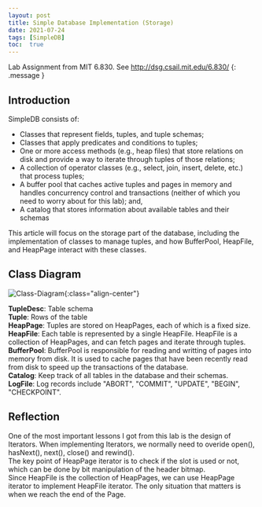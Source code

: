 ```yaml
---
layout: post
title: Simple Database Implementation (Storage)
date: 2021-07-24
tags: [SimpleDB]
toc:  true
---
```

Lab Assignment from MIT 6.830. See <http://dsg.csail.mit.edu/6.830/>
{: .message }

## Introduction    
SimpleDB consists of:
* Classes that represent fields, tuples, and tuple schemas;
* Classes that apply predicates and conditions to tuples;
* One or more access methods (e.g., heap files) that store relations on disk and provide a way to iterate through tuples
  of those relations;
* A collection of operator classes (e.g., select, join, insert, delete, etc.) that process tuples;
* A buffer pool that caches active tuples and pages in memory and handles concurrency control and transactions (neither
  of which you need to worry about for this lab); and,
* A catalog that stores information about available tables and their schemas

This article will focus on the storage part of the database, including the implementation of classes to manage tuples, and how BufferPool, HeapFile, and HeapPage interact with these classes.   

## Class Diagram 
![Class-Diagram](https://timelordlulu.github.io/blog/images/SimpleDB-Storage.jpg){:class="align-center"}

**TupleDesc**: Table schema   
**Tuple**: Rows of the table  
**HeapPage**: Tuples are stored on HeapPages, each of which is a fixed size.   
**HeapFile**: Each table is represented by a single HeapFile. HeapFile is a collection of HeapPages, and can fetch pages and iterate through tuples.    
**BufferPool**: BufferPool is responsible for reading and writting of pages into memory from disk. It is used to cache pages that have been recently read from disk to speed up the transactions of the database.   
**Catalog**: Keep track of all tables in the database and their schemas.   
**LogFile**: Log records include "ABORT", "COMMIT", "UPDATE", "BEGIN", "CHECKPOINT".   

## Reflection
One of the most important lessons I got from this lab is the design of Iterators. When implementing Iterators, we normally need to overide open(), hasNext(), next(), close() and rewind().    
The key point of HeapPage iterator is to check if the slot is used or not, which can be done by bit manipulation of the header bitmap.  
Since HeapFile is the collection of HeapPages, we can use HeapPage iterator to implement HeapFile iterator. The only situation that matters is when we reach the end of the Page. 